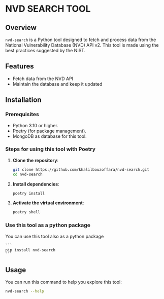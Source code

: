 # NVD SEARCH TOOL

## Overview

`nvd-search` is a Python tool designed to fetch and process data from the National Vulnerability Database (NVD) API v2. This tool is made using the best practices suggested by the NIST.

## Features

- Fetch data from the NVD API
- Maintain the database and keep it updated

## Installation

### Prerequisites

- Python 3.10 or higher.
- Poetry (for package management).
- MongoDB as database for this tool.

### Steps for using this tool with Poetry

1. **Clone the repository**:
    ```bash
    git clone https://github.com/khalilbouzoffara/nvd-search.git
    cd nvd-search
    ```

2. **Install dependencies**:
    ```bash
    poetry install
    ```

3. **Activate the virtual environment**:
    ```bash
    poetry shell
    ```
### Use this tool as a python package

You can use this tool also as a python package

    ```
    pip install nvd-search
    ```

## Usage

You can run this command to help you explore this tool:

```bash
nvd-search --help
```
